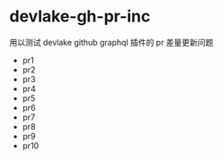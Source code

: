 # devlake-gh-pr-inc
用以测试 devlake github graphql 插件的 pr 差量更新问题

- pr1 
- pr2
- pr3
- pr4
- pr5
- pr6
- pr7
- pr8
- pr9
- pr10
